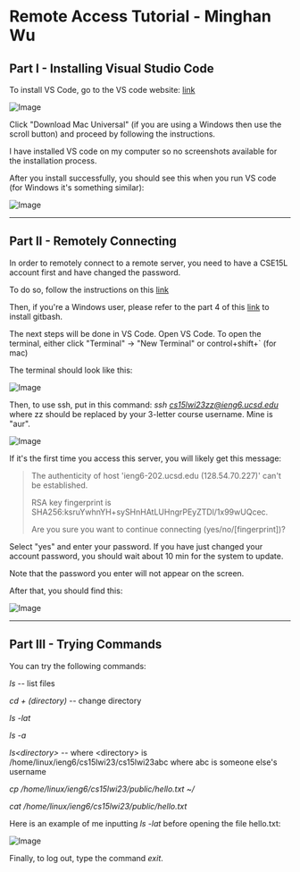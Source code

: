 Remote Access Tutorial - Minghan Wu
====================
Part I - Installing Visual Studio Code
----------

To install VS Code, go to the VS code website: [link](https://code.visualstudio.com/)

![Image](https://github.com/MinghanWu039/cse15l-lab-reports/blob/0e39e588b1c2d4504c37e916c74dc309a26eb76b/%E6%88%AA%E5%B1%8F2023-01-12%20%E4%B8%8B%E5%8D%883.01.23.png)

Click "Download Mac Universal" (if you are using a Windows then use the scroll button) and proceed by following the instructions.

I have installed VS code on my computer so no screenshots available for the installation process.

After you install successfully, you should see this when you run VS code (for Windows it's something similar):

![Image](https://github.com/MinghanWu039/cse15l-lab-reports/blob/6b8b2913bc08cb8226aa8a92bbbbc477200ff274/%E6%88%AA%E5%B1%8F2023-01-12%20%E4%B8%8B%E5%8D%882.17.34.png)

----
Part II - Remotely Connecting
-----------
In order to remotely connect to a remote server, you need to have a CSE15L account first and have changed the password.

To do so, follow the instructions on this [link](https://docs.google.com/document/d/1hs7CyQeh-MdUfM9uv99i8tqfneos6Y8bDU0uhn1wqho/edit)

Then, if you're a Windows user, please refer to the part 4 of this [link](https://ucsd-cse15l-w23.github.io/week/week1/) to install gitbash.

The next steps will be done in VS Code. Open VS Code. To open the terminal, either click "Terminal" -> "New Terminal" or control+shift+` (for mac)

The terminal should look like this:

![Image](https://github.com/MinghanWu039/cse15l-lab-reports/blob/c2136a4fa71ec100e896a4163f2863fc60cca136/%E6%88%AA%E5%B1%8F2023-01-12%20%E4%B8%8B%E5%8D%883.37.22.png)

Then, to use ssh, put in this command: *ssh cs15lwi23zz@ieng6.ucsd.edu*  where zz should be replaced by your 3-letter course username. Mine is "aur".

![Image](https://github.com/MinghanWu039/cse15l-lab-reports/blob/0a154c0fa893d8f061dd8499ea86283acbf97ec9/%E6%88%AA%E5%B1%8F2023-01-12%20%E4%B8%8B%E5%8D%883.44.26.png)

If it's the first time you access this server, you will likely get this message:

> The authenticity of host 'ieng6-202.ucsd.edu (128.54.70.227)' can't be established.
> 
> RSA key fingerprint is SHA256:ksruYwhnYH+sySHnHAtLUHngrPEyZTDl/1x99wUQcec.
> 
> Are you sure you want to continue connecting (yes/no/[fingerprint])? 

Select "yes" and enter your password. If you have just changed your account password, you should wait about 10 min for the system to update.

Note that the password you enter will not appear on the screen.

After that, you should find this:

![Image](https://github.com/MinghanWu039/cse15l-lab-reports/blob/7b0dd92d4966fef47b6c4b33cb74845c7987341a/%E6%88%AA%E5%B1%8F2023-01-12%20%E4%B8%8B%E5%8D%883.48.12.png)

----
Part III - Trying Commands
-----------------

You can try the following commands:

*ls* -- list files

*cd + (directory)* -- change directory

*ls -lat*

*ls -a*

*ls\<directory\>* -- where \<directory\> is /home/linux/ieng6/cs15lwi23/cs15lwi23abc where abc is someone else's username

*cp /home/linux/ieng6/cs15lwi23/public/hello.txt ~/*

*cat /home/linux/ieng6/cs15lwi23/public/hello.txt*

Here is an example of me inputting *ls -lat* before opening the file hello.txt:

![Image](https://github.com/MinghanWu039/cse15l-lab-reports/blob/86670f23a252caed6a68895599e62c39e813e7bc/%E6%88%AA%E5%B1%8F2023-01-12%20%E4%B8%8B%E5%8D%885.00.05.png)

Finally, to log out, type the command *exit*.
